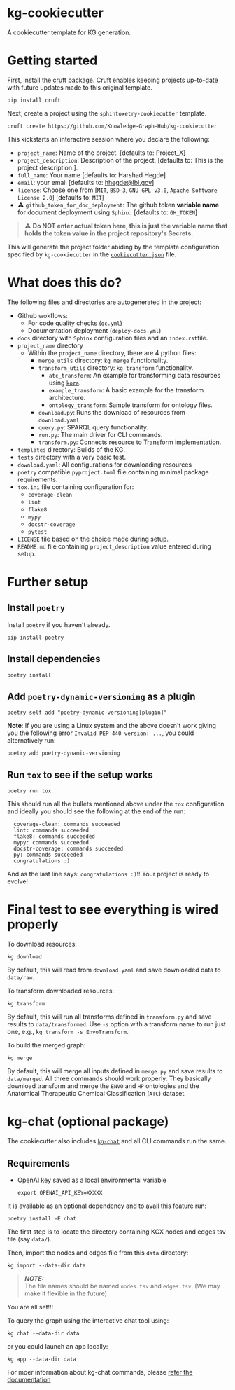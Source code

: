 # kg-cookiecutter
A cookiecutter template for KG generation.

# Getting started

First, install the [cruft](https://github.com/cruft/cruft) package. Cruft enables keeping projects up-to-date with future updates made to this original template.

```
pip install cruft
```

Next, create a project using the `sphintoxetry-cookiecutter` template.
```
cruft create https://github.com/Knowledge-Graph-Hub/kg-cookiecutter
```

This kickstarts an interactive session where you declare the following:
 - `project_name`: Name of the project. [defaults to: Project_X]
 - `project_description`: Description of the project. [defaults to: This is the project description.].
 - `full_name`: Your name [defaults to: Harshad Hegde]
 - `email`: your email [defaults to: hhegde@lbl.gov]
 - `license`: Choose one from [`MIT`, `BSD-3`, `GNU GPL v3.0`, `Apache Software License 2.0`] [defaults to: `MIT`]
 - ⚠️ `github_token_for_doc_deployment`: The github token **variable name** for document deployment using `Sphinx`. [defaults to: `GH_TOKEN`]
 
 > :warning: **Do NOT enter actual token here, this is just the variable name that holds the token value in the project repository's Secrets.**

This will generate the project folder abiding by the template configuration specified by `kg-cookiecutter` in the [`cookiecutter.json`](https://github.com/Knowledge-Graph-Hub/kg-cookiecutter/blob/main/cookiecutter.json) file. 

# What does this do?

The following files and directories are autogenerated in the project:

 - Github wokflows:
   - For code quality checks (`qc.yml`)
   - Documentation deployment (`deploy-docs.yml`)
 - `docs` directory with `Sphinx` configuration files and an `index.rst`file.
 - `project_name` directory
   - Within the `project_name` directory, there are 4 python files:
     - `merge_utils` directory: `kg merge` functionality.
     - `transform_utils` directory: `kg transform` functionality.
       - `atc_transform`: An example for transforming data resources using [`koza`](https://github.com/monarch-initiative/koza).
       - `example_transform`: A basic example for the transform architecture.
       - `ontology_transform`: Sample transform for ontology files.
     - `download.py`: Runs the download of resources from `download.yaml`.
     - `query.py`: SPARQL query functionality.
     - `run.py`: The main driver for CLI commands.
     - `transform.py`: Connects resource to Transform implementation.
 - `templates` directory: Builds of the KG.
 - `tests` directory with a very basic test.
 - `download.yaml`: All configurations for downloading resources
 - `poetry` compatible `pyproject.toml` file containing minimal package requirements.
 - `tox.ini` file containing configuration for:
   -  `coverage-clean`
   -  `lint`
   -  `flake8`
   -  `mypy`
   -  `docstr-coverage`
   -  `pytest`
- `LICENSE` file based on the choice made during setup. 
- `README.md` file containing `project_description` value entered during setup.

# Further setup

## Install `poetry`
Install `poetry` if you haven't already.
```shell
pip install poetry
```
## Install dependencies
```shell
poetry install
```

## Add `poetry-dynamic-versioning` as a plugin
```shell
poetry self add "poetry-dynamic-versioning[plugin]"
```

**Note**: If you are using a Linux system and the above doesn't work giving you the following error `Invalid PEP 440 version: ...`, you could alternatively run:
```
poetry add poetry-dynamic-versioning
```

## Run `tox` to see if the setup works
```
poetry run tox
```

This should run all the bullets mentioned above under the `tox` configuration and ideally you should see the following at the end of the run:
```shell
  coverage-clean: commands succeeded
  lint: commands succeeded
  flake8: commands succeeded
  mypy: commands succeeded
  docstr-coverage: commands succeeded
  py: commands succeeded
  congratulations :)
```

And as the last line says: `congratulations :)`!! Your project is ready to evolve!

# Final test to see everything is wired properly
To download resources:

```shell
kg download
```

By default, this will read from `download.yaml` and save downloaded data to `data/raw`.

To transform downloaded resources:

```shell
kg transform
```

By default, this will run all transforms defined in `transform.py` and save results to `data/transformed`.  Use `-s` option with a transform name to run just one, e.g., `kg transform -s EnvoTransform`.

To build the merged graph:

```shell
kg merge
```

By default, this will merge all inputs defined in `merge.py` and save results to `data/merged`. All three commands should work properly. They basically download transform and merge the `ENVO` and `HP` ontologies and the Anatomical Therapeutic Chemical Classification (`ATC`) dataset.

# kg-chat (optional package)

The cookiecutter also includes [`kg-chat`](https://github.com/Knowledge-Graph-Hub/kg-chat) and all CLI commands run the same.

## Requirements

- OpenAI key saved as a local environmental variable
  ```shell
  export OPENAI_API_KEY=XXXXX
  ```

It is available as an optional dependency and to avail this feature run:

```shell
poetry install -E chat
```

The first step is to locate the directory containing KGX nodes and edges tsv file (say `data/`).

Then, import the nodes and edges file from this `data` directory:

```shell
kg import --data-dir data
```
> **_NOTE:_**  
> The file names should be named `nodes.tsv` and `edges.tsv`. (We may make it flexible in the future)


You are all set!!!

To query the graph using the interactive chat tool using:

```shell
kg chat --data-dir data
```

or you could launch an app locally:
```shell
kg app --data-dir data
```

For moer information about kg-chat commands, please [refer the documentation](https://kghub.org/kg-chat/)